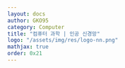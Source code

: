 ```yaml
---
layout: docs
author: GKO95
category: Computer
title: "컴퓨터 과학 | 인공 신경망"
logo: "/assets/img/res/logo-nn.png"    
mathjax: true
order: 0x21
---
```


